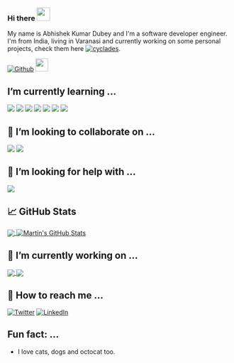 ### Hi there  <img src="https://raw.githubusercontent.com/MartinHeinz/MartinHeinz/master/wave.gif" width="30px">


My name is Abhishek Kumar Dubey and I'm a software developer engineer. I'm from India, living in Varanasi and currently working on some personal projects, check them here [![cyclades][2.2]][2].


<a target="_blank" href="https://github.com/cyclades1"><img alt="Github" src="https://img.shields.io/badge/GitHub-%2312100E.svg?&style=for-the-badge&logo=Github&logoColor=white" /></a>
<img src="https://visitor-badge.glitch.me/badge?page_id=cyclades1.cyclades1" height=29>



## I’m currently learning ...

![](https://img.shields.io/badge/OS-Linux-informational?style=flat&logo=linux&logoColor=white&color=2bbc8a)
![](https://img.shields.io/badge/Code-JavaScript-informational?style=flat&logo=javascript&logoColor=white&color=2bbc8a)
![](https://img.shields.io/badge/Code-Golang-informational?style=flat&logo=go&logoColor=white&color=2bbc8a)
![](https://img.shields.io/badge/Shell-Bash-informational?style=flat&logo=gnu-bash&logoColor=white&color=2bbc8a)
![](https://img.shields.io/badge/Tools-Docker-informational?style=flat&logo=docker&logoColor=white&color=2bbc8a)
![](https://img.shields.io/badge/Cloud-Digital_Ocean-informational?style=flat&logo=digitalocean&logoColor=white&color=2bbc8a)
![](https://img.shields.io/badge/Framework-Django-informational?style=flat&logo=python&logoColor=white&color=2bbc8a)


## 👯 I’m looking to collaborate on ...

![](https://img.shields.io/badge/Code-Python-informational?style=flat&logo=python&logoColor=white&color=2bbc8a)
![](https://img.shields.io/badge/Code-Java-informational?style=flat&logo=java&logoColor=white&color=2bbc8a)

## 🤔 I’m looking for help with ...

![](https://img.shields.io/badge/Technology-DevOps-informational?style=flat&logo=java&logoColor=white&color=2bbc8a)


## &#x1f4c8; GitHub Stats

<a href="https://github.com/cyclades1/cyclades1">
  <img align="center" src="https://github-readme-stats.vercel.app/api/top-langs/?username=cyclades1&hide=java,html&title_color=ffffff&text_color=c9cacc&icon_color=2bbc8a&bg_color=1d1f21" />
</a>
<a href="https://github.com/cyclades1/cyclades1">
  <img align="center" src="https://github-readme-stats.vercel.app/api?username=cyclades1&show_icons=true&line_height=27&count_private=true&title_color=ffffff&text_color=c9cacc&icon_color=2bbc8a&bg_color=1d1f21" alt="Martin's GitHub Stats" />
</a>

## 🔧  I’m currently working on ...

<a href="https://github.com/cyclades1/Rental">
  <img align="center" src="https://github-readme-stats.vercel.app/api/pin/?username=cyclades1&repo=Rental&title_color=ffffff&text_color=c9cacc&icon_color=2bbc8a&bg_color=1d1f21" />
</a>


<a href="https://github.com/cyclades1/Blogman">
  <img align="center" src="https://github-readme-stats.vercel.app/api/pin/?username=cyclades1&repo=Blogman&title_color=ffffff&text_color=c9cacc&icon_color=2bbc8a&bg_color=1d1f21" />
</a>    



## 💬 How to reach me ...

[![Twitter][1.1]][1]  [![LinkedIn][3.2]][3]

##  Fun fact: ...
- I love cats, dogs and octocat too.

<!-- links to social media icons -->

<!-- icons with padding -->

[1.1]: http://i.imgur.com/tXSoThF.png (twitter icon with padding)
[2.1]: http://i.imgur.com/0o48UoR.png (github icon with padding)

<!-- icons without padding -->

[1.2]: vippng.com/png/detail/153-1532829_logo-font-etm-twitter-name-logo-png.png (twitter icon without padding)
[2.2]: http://i.imgur.com/9I6NRUm.png (github icon without padding)
[3.2]: https://img.shields.io/badge/linkedin-%230077B5.svg?&style=for-the-badge&logo=linkedin&logoColor=white (LinkedIn icon without padding)


<!-- links to your social media accounts -->

[1]: https://twitter.com/_cyclades_
[2]: https://github.com/cyclades1?tab=repositories
[3]: https://www.linkedin.com/in/abhishek-dubey-32642917b/
